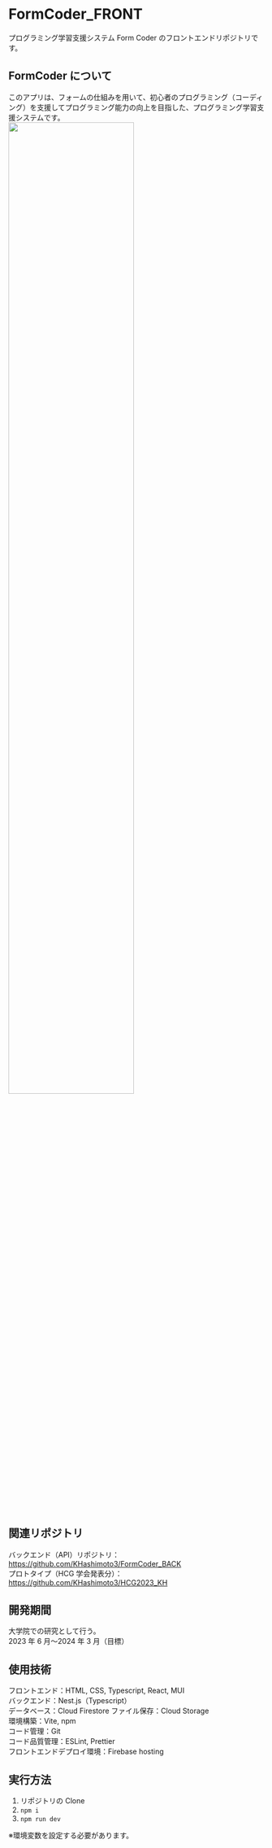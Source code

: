 # FormCoder_FRONT

プログラミング学習支援システム Form Coder のフロントエンドリポジトリです。

## FormCoder について

このアプリは、フォームの仕組みを用いて、初心者のプログラミング（コーディング）を支援してプログラミング能力の向上を目指した、プログラミング学習支援システムです。  
<img src="https://github.com/KHashimoto3/FormCoder_FRONT/assets/85172807/8a93dbcb-bdd9-42f4-9e52-303b0c96be83" width="70%" />


## 関連リポジトリ

バックエンド（API）リポジトリ：https://github.com/KHashimoto3/FormCoder_BACK  
プロトタイプ（HCG 学会発表分）：https://github.com/KHashimoto3/HCG2023_KH

## 開発期間

大学院での研究として行う。  
2023 年 6 月〜2024 年 3 月（目標）

## 使用技術

フロントエンド：HTML, CSS, Typescript, React, MUI  
バックエンド：Nest.js（Typescript）  
データベース：Cloud Firestore
ファイル保存：Cloud Storage  
環境構築：Vite, npm  
コード管理：Git  
コード品質管理：ESLint, Prettier  
フロントエンドデプロイ環境：Firebase hosting

## 実行方法

1. リポジトリの Clone
2. `npm i`
3. `npm run dev`

※環境変数を設定する必要があります。
